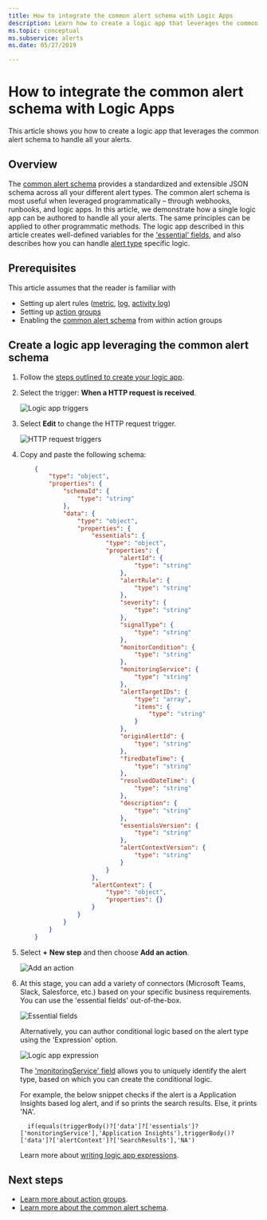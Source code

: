 ```yaml
---
title: How to integrate the common alert schema with Logic Apps
description: Learn how to create a logic app that leverages the common alert schema to handle all your alerts.
ms.topic: conceptual
ms.subservice: alerts
ms.date: 05/27/2019

---
```


# How to integrate the common alert schema with Logic Apps

This article shows you how to create a logic app that leverages the common alert schema to handle all your alerts.

## Overview

The [common alert schema](https://aka.ms/commonAlertSchemaDocs) provides a standardized and extensible JSON schema across all your different alert types. The common alert schema is most useful when leveraged programmatically – through webhooks, runbooks, and logic apps. In this article, we demonstrate how a single logic app can be authored to handle all your alerts. The same principles can be applied to other programmatic methods. The logic app described in this article creates well-defined variables for the ['essential' fields](alerts-common-schema-definitions.md#essentials), and also describes how you can handle [alert type](alerts-common-schema-definitions.md#alert-context) specific logic.


## Prerequisites 

This article assumes that the reader is familiar with 
* Setting up alert rules ([metric](./alerts-metric.md), [log](./alerts-log.md), [activity log](./alerts-activity-log.md))
* Setting up [action groups](./action-groups.md)
* Enabling the [common alert schema](./alerts-common-schema.md#how-do-i-enable-the-common-alert-schema) from within action groups

## Create a logic app leveraging the common alert schema

1. Follow the [steps outlined to create your logic app](./action-groups-logic-app.md). 

1.  Select the trigger: **When a HTTP request is received**.

    ![Logic app triggers](media/action-groups-logic-app/logic-app-triggers.png "Logic app triggers")

1.  Select **Edit** to change the HTTP request trigger.

    ![HTTP request triggers](media/action-groups-logic-app/http-request-trigger-shape.png "HTTP request triggers")


1.  Copy and paste the following schema:

    ```json
        {
            "type": "object",
            "properties": {
                "schemaId": {
                    "type": "string"
                },
                "data": {
                    "type": "object",
                    "properties": {
                        "essentials": {
                            "type": "object",
                            "properties": {
                                "alertId": {
                                    "type": "string"
                                },
                                "alertRule": {
                                    "type": "string"
                                },
                                "severity": {
                                    "type": "string"
                                },
                                "signalType": {
                                    "type": "string"
                                },
                                "monitorCondition": {
                                    "type": "string"
                                },
                                "monitoringService": {
                                    "type": "string"
                                },
                                "alertTargetIDs": {
                                    "type": "array",
                                    "items": {
                                        "type": "string"
                                    }
                                },
                                "originAlertId": {
                                    "type": "string"
                                },
                                "firedDateTime": {
                                    "type": "string"
                                },
                                "resolvedDateTime": {
                                    "type": "string"
                                },
                                "description": {
                                    "type": "string"
                                },
                                "essentialsVersion": {
                                    "type": "string"
                                },
                                "alertContextVersion": {
                                    "type": "string"
                                }
                            }
                        },
                        "alertContext": {
                            "type": "object",
                            "properties": {}
                        }
                    }
                }
            }
        }
    ```

1. Select **+** **New step** and then choose **Add an action**.

    ![Add an action](media/action-groups-logic-app/add-action.png "Add an action")

1. At this stage, you can add a variety of connectors (Microsoft Teams, Slack, Salesforce, etc.) based on your specific business requirements. You can use the 'essential fields' out-of-the-box. 

    ![Essential fields](media/alerts-common-schema-integrations/logic-app-essential-fields.png "Essential fields")
    
    Alternatively, you can author conditional logic based on the alert type using the 'Expression' option.

    ![Logic app expression](media/alerts-common-schema-integrations/logic-app-expressions.png "Logic app expression")
    
     The ['monitoringService' field](alerts-common-schema-definitions.md#alert-context) allows you to uniquely identify the alert type, based on which you can create the conditional logic.

    
    For example, the below snippet checks if the alert is a Application Insights based log alert, and if so prints the search results. Else, it prints 'NA'.

    ```text
      if(equals(triggerBody()?['data']?['essentials']?['monitoringService'],'Application Insights'),triggerBody()?['data']?['alertContext']?['SearchResults'],'NA')
    ```
    
     Learn more about [writing logic app expressions](../../logic-apps/workflow-definition-language-functions-reference.md#logical-comparison-functions).

    


## Next steps

* [Learn more about action groups](../../azure-monitor/platform/action-groups.md).
* [Learn more about the common alert schema](https://aka.ms/commonAlertSchemaDocs).
